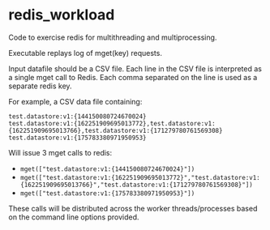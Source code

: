 # redis_workload
Code to exercise redis for multithreading and multiprocessing.

Executable replays log of mget(key) requests.

Input datafile should be a CSV file. Each line in the CSV file is interpreted as a single mget call to Redis. Each comma separated
on the line is used as a separate redis key.

For example, a CSV data file containing:
```
test.datastore:v1:{144150080724670024}
test.datastore:v1:{162251909695013772},test.datastore:v1:{162251909695013766},test.datastore:v1:{171279780761569308}
test.datastore:v1:{175783380971950953}
```
Will issue 3 mget calls to redis:
* `mget(["test.datastore:v1:{144150080724670024}"])`
* `mget(["test.datastore:v1:{162251909695013772}","test.datastore:v1:{162251909695013766}","test.datastore:v1:{171279780761569308}"])`
* `mget(["test.datastore:v1:{175783380971950953}"])`

These calls will be distributed across the worker threads/processes based on the command line options provided.
